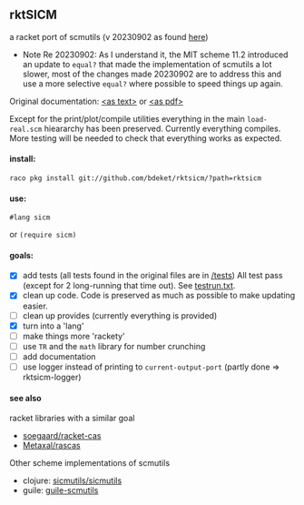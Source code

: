 ## rktSICM

a racket port of scmutils (v 20230902 as found [here](http://groups.csail.mit.edu/mac/users/gjs/6946/installation.html))
 * Note Re 20230902: As I understand it, the MIT scheme 11.2 introduced an update to `equal?` that made the implementation of scmutils a lot slower, most of the changes made 20230902 are to address this and use a more selective `equal?` where possible to speed things up again.

Original documentation: [&lt;as text&gt;](http://groups.csail.mit.edu/mac/users/gjs/6946/refman.txt) or [&lt;as pdf&gt;](http://groups.csail.mit.edu/mac/users/gjs/6946/refman.pdf)

Except for the print/plot/compile utilities everything in the main `load-real.scm` hieararchy has been preserved.
Currently everything compiles. More testing will be needed to check that everything works as expected.

#### install:
```
raco pkg install git://github.com/bdeket/rktsicm/?path=rktsicm
```

#### use:
```
#lang sicm
```
or `(require sicm)`

#### goals:

- [X] add tests (all tests found in the original files are in [/tests](./rktsicm/sicm/tests)) All test pass (except for 2 long-running that time out). See [testrun.txt](./testrun.txt).
- [X] clean up code. Code is preserved as much as possible to make updating easier.
- [ ] clean up provides (currently everything is provided)
- [X] turn into a 'lang'
- [ ] make things more 'rackety'
- [ ] use `TR` and the `math` library for number crunching
- [ ] add documentation
- [ ] use logger instead of printing to `current-output-port` (partly done => rktsicm-logger)

#### see also
racket libraries with a similar goal
* [soegaard/racket-cas](https://github.com/soegaard/racket-cas)
* [Metaxal/rascas](https://github.com/Metaxal/rascas)

Other scheme implementations of scmutils
* clojure: [sicmutils/sicmutils](https://github.com/sicmutils/sicmutils)
* guile: [guile-scmutils](https://www.cs.rochester.edu/~gildea/guile-scmutils/)